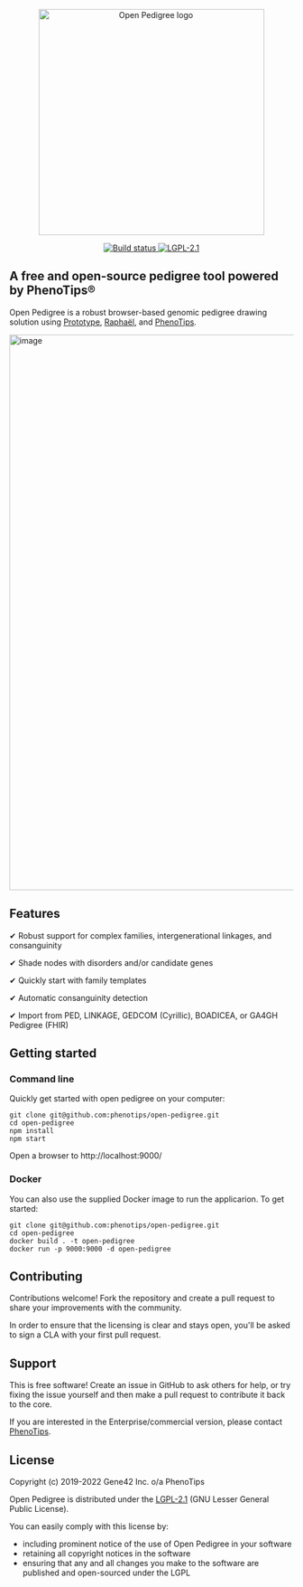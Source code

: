 <p align="center">
  <img src="https://repository-images.githubusercontent.com/212736090/2759df80-fe9e-11e9-8fa0-8237e35cbaf7" width="400px" alt="Open Pedigree logo"/>
</p>

<p align="center">
  <a href="https://github.com/phenotips/open-pedigree/actions/workflows/ci.yml">
    <img src="https://github.com/phenotips/open-pedigree/actions/workflows/ci.yml/badge.svg?branch=master" alt="Build status">
  </a>
  <a href="https://opensource.org/licenses/LGPL-2.1" target="_blank">
    <img src="https://img.shields.io/badge/license-LGPL--2.1-blue.svg" alt="LGPL-2.1">
  </a>
</p>


## A free and open-source pedigree tool powered by PhenoTips®

Open Pedigree is a robust browser-based genomic pedigree drawing solution using [Prototype](prototypejs.org), [Raphaël](https://dmitrybaranovskiy.github.io/raphael/), and [PhenoTips](https://phenotips.com).

<img width="983" alt="image" src="https://user-images.githubusercontent.com/4251264/68103796-e1048080-fe9d-11e9-9353-6b491aae588d.png">


## Features

✔ Robust support for complex families, intergenerational linkages, and consanguinity

✔ Shade nodes with disorders and/or candidate genes

✔ Quickly start with family templates

✔ Automatic consanguinity detection

✔ Import from PED, LINKAGE, GEDCOM (Cyrillic), BOADICEA, or GA4GH Pedigree (FHIR)


## Getting started

### Command line

Quickly get started with open pedigree on your computer:
```
git clone git@github.com:phenotips/open-pedigree.git
cd open-pedigree
npm install
npm start
```
Open a browser to http://localhost:9000/

### Docker

You can also use the supplied Docker image to run the applicarion.  To get started:

```
git clone git@github.com:phenotips/open-pedigree.git
cd open-pedigree
docker build . -t open-pedigree
docker run -p 9000:9000 -d open-pedigree
```

## Contributing

Contributions welcome! Fork the repository and create a pull request to share your improvements with the community.

In order to ensure that the licensing is clear and stays open, you'll be asked to sign a CLA with your first pull request.


## Support

This is free software! Create an issue in GitHub to ask others for help, or try fixing the issue yourself and then make a pull request to contribute it back to the core.

If you are interested in the Enterprise/commercial version, please contact [PhenoTips](https://phenotips.com/).


## License

Copyright (c) 2019-2022 Gene42 Inc. o/a PhenoTips

Open Pedigree is distributed under the [LGPL-2.1](https://opensource.org/licenses/LGPL-2.1) (GNU Lesser General Public License).

You can easily comply with this license by:
* including prominent notice of the use of Open Pedigree in your software
* retaining all copyright notices in the software
* ensuring that any and all changes you make to the software are published and open-sourced under the LGPL
